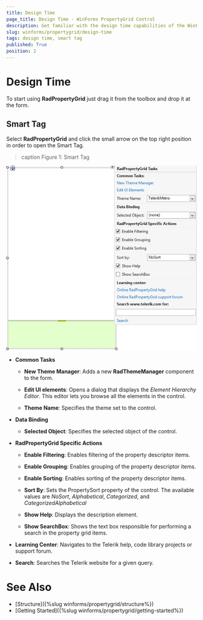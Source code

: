 ```yaml
---
title: Design Time
page_title: Design Time - WinForms PropertyGrid Control
description: Get familiar with the design time capabilities of the WinForms PropertyGrid control.
slug: winforms/propertygrid/design-time
tags: design time, smart tag
published: True
position: 2
---
```


# Design Time

To start using **RadPropertyGrid** just drag it from the toolbox and drop it at the form.

## Smart Tag

Select **RadPropertyGrid** and click the small arrow on the top right position in order to open the Smart Tag.

>caption Figure 1: Smart Tag

![propertygrid-design-time 001](images/propertygrid-design-time001.png)

* **Common Tasks**

	* **New Theme Manager**: Adds a new __RadThemeManager__ component to the form.

	* **Edit UI elements**: Opens a dialog that displays the *Element Hierarchy Editor*. This editor lets you browse all the elements in the control.
	
	* **Theme Name**: Specifies the theme set to the control.

* **Data Binding**

	* **Selected Object**: Specifies the selected object of the control.

* **RadPropertyGrid Specific Actions**

	* **Enable Filtering**: Enables filtering of the property descriptor items. 

	* **Enable Grouping**: Enables grouping of the property descriptor items.
	
	* **Enable Sorting**: Enables sorting of the property descriptor items.
	
	* **Sort By**: Sets the PropertySort property of the control. The available values are *NoSort*, *Alphabetical*, *Categorized*, and *CategorizedAlphabetical*
	
	* **Show Help**: Displays the description element.
	
	* **Show SearchBox**: Shows the text box responsible for performing a search in the property grid items.

* **Learning Center**: Navigates to the Telerik help, code library projects or support forum.

* **Search**: Searches the Telerik website for a given query.

# See Also

* [Structure]({%slug winforms/propertygrid/structure%})
* [Getting Started]({%slug winforms/propertygrid/getting-started%})
